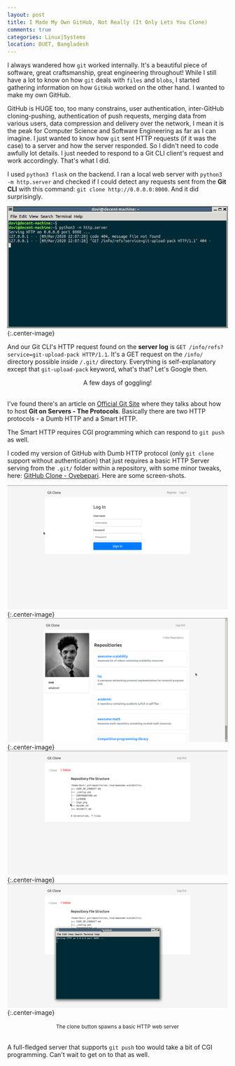 ```yaml
---
layout: post
title: I Made My Own GitHub, Not Really (It Only Lets You Clone)
comments: true
categories: Linux|Systems
location: DUET, Bangladesh
---
```


I always wandered how `git` worked internally. It's a beautiful piece of software, great craftsmanship, great engineering throughout! While I still have a lot to know on how `git` deals with `files` and `blobs`, I started gathering information on how `GitHub` worked on the other hand. I wanted to make my own GitHub.

GitHub is HUGE too, too many constrains, user authentication, inter-GitHub cloning-pushing, authentication of  push requests, merging data from various users, data compression and delivery over the network, I mean it is the peak for Computer Science and Software Engineering as far as I can imagine. I just wanted to know how `git` sent HTTP requests (if it was the case) to a server and how the server responded. So I didn't need to code awfully lot details. I just needed to respond to a Git CLI client's request and work accordingly. That's what I did. 

I used `python3 flask` on the backend. I ran a local web server with `python3 -m http.server` and checked if I could detect any requests sent from the **Git CLI** with this command: `git clone http://0.0.0.0:8000`. And it did surprisingly.

![Gits HTTP Request to the Server](/post_images/2020/Mar/gits_http_request.png){:.center-image}

And our Git CLI's HTTP request found on the **server log** is `GET /info/refs?service=git-upload-pack HTTP/1.1`. It's a GET request on the `/info/` directory possible inside `/.git/` directory. Everything is self-explanatory except that `git-upload-pack` keyword, what's that? Let's Google then.

<center>A few days of goggling!</center><br>

I've found there's an article on <a href="https://git-scm.com/book/en/v2/Git-on-the-Server-The-Protocols">Official Git Site</a> where they talks about how to host **Git on Servers -  The Protocols**. Basically there are two HTTP protocols - a Dumb HTTP and a Smart HTTP.

The Smart HTTP requires CGI programming which can respond to `git push` as well.

I coded my version of GitHub with Dumb HTTP protocol (only `git clone` support without authentication) that just requires a basic HTTP Server serving from the `.git/` folder within a repository, with some minor tweaks, here: <a href="https://github.com/ovebepari/Git_Clone">GitHub Clone - Ovebepari</a>. Here are some screen-shots.

![Githubclone login](/post_images/2020/Mar/gitclone_one.png){:.center-image} <br>
![Githubclone dashboard](/post_images/2020/Mar/gitclone_two.png){:.center-image} <br>
![Githubclone a repo](/post_images/2020/Mar/gitclone_three.png){:.center-image} <br>
![Githubclone cloningdd](/post_images/2020/Mar/gitclone_four.png){:.center-image}
<center> <small>The clone button spawns a basic HTTP web server</small> </center> <br>

A full-fledged server that supports `git push` too would take a bit of CGI programming. Can't wait to get on to that as well.
